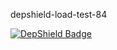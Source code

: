 depshield-load-test-84

[![DepShield Badge](https://cpeters2.dev.depshield.sonatype.org/badges/depshield-load-cpeters2d/depshield-load-test-84/depshield.svg)](https://sonatype.github.io/depshield-github-pages)
